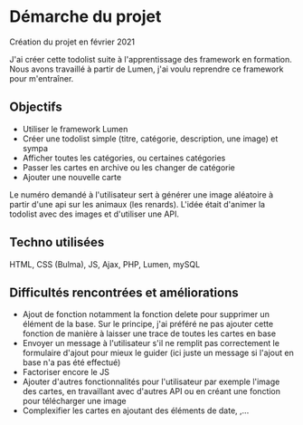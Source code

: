 # Démarche du projet

Création du projet en février 2021

J'ai créer cette todolist suite à l'apprentissage des framework en formation. 
Nous avons travaillé à partir de Lumen, j'ai voulu reprendre ce framework pour m'entraîner.


## Objectifs

- Utiliser le framework Lumen
- Créer une todolist simple (titre, catégorie, description, une image) et sympa
- Afficher toutes les catégories, ou certaines catégories
- Passer les cartes en archive ou les changer de catégorie
- Ajouter une nouvelle carte
  
Le numéro demandé à l'utilisateur sert à générer une image aléatoire à partir d'une api sur les animaux (les renards).
L'idée était d'animer la todolist avec des images et d'utiliser une API.

## Techno utilisées

HTML, CSS (Bulma), JS, Ajax, PHP, Lumen, mySQL

## Difficultés rencontrées et améliorations

- Ajout de fonction notamment la fonction delete pour supprimer un élément de la base. Sur le principe, j'ai préféré ne pas ajouter cette fonction de manière à laisser une trace de toutes les cartes en base
- Envoyer un message à l'utilisateur s'il ne remplit pas correctement le formulaire d'ajout pour mieux le guider (ici juste un message si l'ajout en base n'a pas été effectué)
- Factoriser encore le JS
- Ajouter d'autres fonctionnalités pour l'utilisateur par exemple l'image des cartes, en travaillant avec d'autres API ou en créant une fonction pour télécharger une image
- Complexifier les cartes en ajoutant des éléments de date, ,...  
